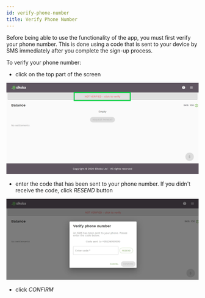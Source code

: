 ```yaml
---
id: verify-phone-number
title: Verify Phone Number
---
```


Before being able to use the functionality of the app, you must first verify your phone number. This is done using a code that is sent to your device by SMS immediately after you complete the sign-up process.

To verify your phone number:

- click on the top part of the screen

<img src="../assets/web/verify-phone1.png" alt="verify phone number" />

- enter the code that has been sent to your phone number. If you didn't receive the code, click *RESEND* button

<img src="../assets/web/verify-phone2.JPG" alt="verify phone number" />

- click *CONFIRM*
